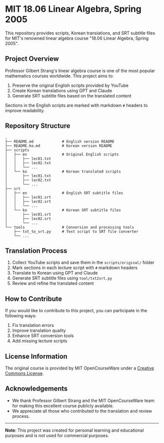 # MIT 18.06 Linear Algebra, Spring 2005

This repository provides scripts, Korean translations, and SRT subtitle files for MIT's renowned linear algebra course "18.06 Linear Algebra, Spring 2005".

## Project Overview

Professor Gilbert Strang's linear algebra course is one of the most popular mathematics courses worldwide. This project aims to:

1. Preserve the original English scripts provided by YouTube
2. Create Korean translations using GPT and Claude
3. Generate SRT subtitle files based on the translated content

Sections in the English scripts are marked with markdown `#` headers to improve readability.

## Repository Structure

```
.
├── README.md             # English version README
├── README.ko.md          # Korean version README
├── scripts
│   ├── en                # Original English scripts
│   │   ├── lec01.txt
│   │   ├── lec02.txt
│   │   └── ...
│   └── ko                # Korean translated scripts
│       ├── lec01.txt
│       ├── lec02.txt
│       └── ...
├── srt
│   ├── en                # English SRT subtitle files
│   │   ├── lec01.srt
│   │   ├── lec02.srt
│   │   └── ...
│   └── ko                # Korean SRT subtitle files
│       ├── lec01.srt
│       ├── lec02.srt
│       └── ...
└── tools                 # Conversion and processing tools
    ├── txt_to_srt.py     # Text script to SRT file converter
    └── ...
```

## Translation Process

1. Collect YouTube scripts and save them in the `scripts/original/` folder
2. Mark sections in each lecture script with `#` markdown headers
3. Translate to Korean using GPT and Claude
4. Generate SRT subtitle files using `tool/txt2srt.py`
5. Review and refine the translated content

## How to Contribute

If you would like to contribute to this project, you can participate in the following ways:

1. Fix translation errors
2. Improve translation quality
3. Enhance SRT conversion tools
4. Add missing lecture scripts

## License Information

The original course is provided by MIT OpenCourseWare under a [Creative Commons License](https://ocw.mit.edu/terms/).

## Acknowledgements

- We thank Professor Gilbert Strang and the MIT OpenCourseWare team for making this excellent course publicly available.
- We appreciate all those who contributed to the translation and review process.

---

**Note**: This project was created for personal learning and educational purposes and is not used for commercial purposes.
